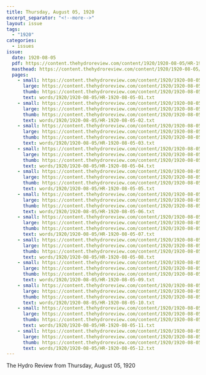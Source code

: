 ```yaml
---
title: Thursday, August 05, 1920
excerpt_separator: "<!--more-->"
layout: issue
tags:
  - "1920"
categories:
  - issues
issue:
  date: 1920-08-05
  pdf: https://content.thehydroreview.com/content/1920/1920-08-05/HR-1920-08-05.pdf
  masthead: https://content.thehydroreview.com/content/1920/1920-08-05/masthead/HR-1920-08-05.jpg
  pages:
    - small: https://content.thehydroreview.com/content/1920/1920-08-05/small/HR-1920-08-05-01.jpg
      large: https://content.thehydroreview.com/content/1920/1920-08-05/large/HR-1920-08-05-01.jpg
      thumb: https://content.thehydroreview.com/content/1920/1920-08-05/thumbnails/HR-1920-08-05-01.jpg
      text: words/1920/1920-08-05/HR-1920-08-05-01.txt
    - small: https://content.thehydroreview.com/content/1920/1920-08-05/small/HR-1920-08-05-02.jpg
      large: https://content.thehydroreview.com/content/1920/1920-08-05/large/HR-1920-08-05-02.jpg
      thumb: https://content.thehydroreview.com/content/1920/1920-08-05/thumbnails/HR-1920-08-05-02.jpg
      text: words/1920/1920-08-05/HR-1920-08-05-02.txt
    - small: https://content.thehydroreview.com/content/1920/1920-08-05/small/HR-1920-08-05-03.jpg
      large: https://content.thehydroreview.com/content/1920/1920-08-05/large/HR-1920-08-05-03.jpg
      thumb: https://content.thehydroreview.com/content/1920/1920-08-05/thumbnails/HR-1920-08-05-03.jpg
      text: words/1920/1920-08-05/HR-1920-08-05-03.txt
    - small: https://content.thehydroreview.com/content/1920/1920-08-05/small/HR-1920-08-05-04.jpg
      large: https://content.thehydroreview.com/content/1920/1920-08-05/large/HR-1920-08-05-04.jpg
      thumb: https://content.thehydroreview.com/content/1920/1920-08-05/thumbnails/HR-1920-08-05-04.jpg
      text: words/1920/1920-08-05/HR-1920-08-05-04.txt
    - small: https://content.thehydroreview.com/content/1920/1920-08-05/small/HR-1920-08-05-05.jpg
      large: https://content.thehydroreview.com/content/1920/1920-08-05/large/HR-1920-08-05-05.jpg
      thumb: https://content.thehydroreview.com/content/1920/1920-08-05/thumbnails/HR-1920-08-05-05.jpg
      text: words/1920/1920-08-05/HR-1920-08-05-05.txt
    - small: https://content.thehydroreview.com/content/1920/1920-08-05/small/HR-1920-08-05-06.jpg
      large: https://content.thehydroreview.com/content/1920/1920-08-05/large/HR-1920-08-05-06.jpg
      thumb: https://content.thehydroreview.com/content/1920/1920-08-05/thumbnails/HR-1920-08-05-06.jpg
      text: words/1920/1920-08-05/HR-1920-08-05-06.txt
    - small: https://content.thehydroreview.com/content/1920/1920-08-05/small/HR-1920-08-05-07.jpg
      large: https://content.thehydroreview.com/content/1920/1920-08-05/large/HR-1920-08-05-07.jpg
      thumb: https://content.thehydroreview.com/content/1920/1920-08-05/thumbnails/HR-1920-08-05-07.jpg
      text: words/1920/1920-08-05/HR-1920-08-05-07.txt
    - small: https://content.thehydroreview.com/content/1920/1920-08-05/small/HR-1920-08-05-08.jpg
      large: https://content.thehydroreview.com/content/1920/1920-08-05/large/HR-1920-08-05-08.jpg
      thumb: https://content.thehydroreview.com/content/1920/1920-08-05/thumbnails/HR-1920-08-05-08.jpg
      text: words/1920/1920-08-05/HR-1920-08-05-08.txt
    - small: https://content.thehydroreview.com/content/1920/1920-08-05/small/HR-1920-08-05-09.jpg
      large: https://content.thehydroreview.com/content/1920/1920-08-05/large/HR-1920-08-05-09.jpg
      thumb: https://content.thehydroreview.com/content/1920/1920-08-05/thumbnails/HR-1920-08-05-09.jpg
      text: words/1920/1920-08-05/HR-1920-08-05-09.txt
    - small: https://content.thehydroreview.com/content/1920/1920-08-05/small/HR-1920-08-05-10.jpg
      large: https://content.thehydroreview.com/content/1920/1920-08-05/large/HR-1920-08-05-10.jpg
      thumb: https://content.thehydroreview.com/content/1920/1920-08-05/thumbnails/HR-1920-08-05-10.jpg
      text: words/1920/1920-08-05/HR-1920-08-05-10.txt
    - small: https://content.thehydroreview.com/content/1920/1920-08-05/small/HR-1920-08-05-11.jpg
      large: https://content.thehydroreview.com/content/1920/1920-08-05/large/HR-1920-08-05-11.jpg
      thumb: https://content.thehydroreview.com/content/1920/1920-08-05/thumbnails/HR-1920-08-05-11.jpg
      text: words/1920/1920-08-05/HR-1920-08-05-11.txt
    - small: https://content.thehydroreview.com/content/1920/1920-08-05/small/HR-1920-08-05-12.jpg
      large: https://content.thehydroreview.com/content/1920/1920-08-05/large/HR-1920-08-05-12.jpg
      thumb: https://content.thehydroreview.com/content/1920/1920-08-05/thumbnails/HR-1920-08-05-12.jpg
      text: words/1920/1920-08-05/HR-1920-08-05-12.txt
---
```


The Hydro Review from Thursday, August 05, 1920

<!--more-->

